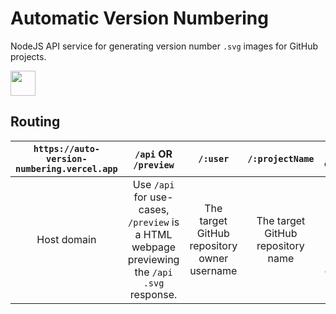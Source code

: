 # Automatic Version Numbering
 NodeJS API service for generating version number `.svg` images for GitHub projects.

 <img src="https://auto-version-numbering.vercel.app/api/Cutwell/auto-version-numbering?color=d5008f" width=40>

## Routing
|`https://auto-version-numbering.vercel.app`|`/api` OR `/preview`|`/:user`|`/:projectName`|`?color=:hexcode`|
|:---:|:---:|:---:|:---:|:---:|
|Host domain|Use `/api` for use-cases, `/preview` is a HTML webpage previewing the `/api` `.svg` response.|The target GitHub repository owner username|The target GitHub repository name|Hexcode to customise the color of the image (optional, default `d5008f`)|
